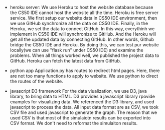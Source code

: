 - heroku server:
    We use Heroku to host the website database because the CS50 IDE cannot host the website all the time.
    Heroku is free server service. We first setup our website data in CS50 IDE environment, then we use GitHub
    synchronize all the data on CS50 IDE. Finally, in the Heroku, we set the data to connect GitHub. In this way,
    everythinh we implement in CS50 IDE will synchronize to GitHub. And the Heroku will get all the updated
    data by connecting GitHub. In other words, Github bridge the CS50 IDE and Heroku. By doing this, we can test
    pur website locally(we can use "flask run" under CS50 IDE) and examine the problems. When all things worked well,
    we published the project data to GitHub. Heroku can fetch the latest data from GitHub.

- python app
    Application.py has routes to redirect html pages. Here, there are not too many functions to apply to website.
    We use python to direct the routes of the website.

- javascript D3 framework
    For the data viualization, we use D3, java library, to bring data to HTML. D3 provides a javascript library rpovide examples
    for visualizing data. We referenced the D3 library, and used javascript to process the data. All input data format are as CSV,
    we took CSV file and used javascript to generate the graph. The reason that we used CSV is that most of the simulaiotn results
    can be exported into CSV format. We don't need to reformat the simulaiton results.


